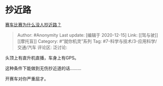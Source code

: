 # 抄近路
[赛车比赛为什么没人抄近路？](https://www.zhihu.com/question/360534339/answer/1218098629)

> Author: #Anonymity
> Last update: [编辑于 2020-12-15]
> Link: [[驾与驶]] [[摩托盲]]
> Category: #“就你机灵”系列
> Tag: #7-科学与技术/3-应用科学/交通/汽车
> 评论区:
> 泛讨论:

头顶上有直升机直播，车身上有GPS。

这种条件下能做到无伤抄近道的话………

开赛车对你严重屈才。
